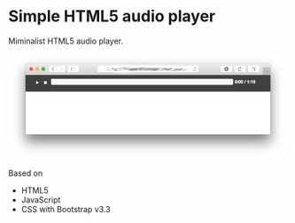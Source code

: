 # Simple HTML5 audio player

Miminalist HTML5 audio player. 

![Screen](https://raw.githubusercontent.com/pmeszaros/simple_html5_audio_player/master/simple_html5_audio_player.png)

Based on

- HTML5
- JavaScript
- CSS with Bootstrap v3.3